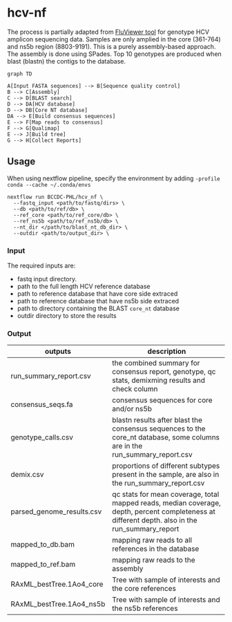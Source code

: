 # hcv-nf

The process is partially adapted from [FluViewer tool](https://github.com/KevinKuchinski/FluViewer) for genotype HCV amplicon sequencing data. Samples are only amplied in the core (361-764) and ns5b region (8803-9191). This is a purely assembly-based approach. The assembly is done using SPades. Top 10 genotypes are produced when blast (blastn) the contigs to the database. 


```mermaid
graph TD

A[Input FASTA sequences] --> B[Sequence quality control]
B --> C[Assembly]
C --> D[BLAST search]
D --> DA[HCV database]
D --> DB[Core NT database]
DA --> E[Build consensus sequences]
E --> F[Map reads to consensus]
F --> G[Qualimap]
E --> J[Build tree]
G --> H[Collect Reports]
```

## Usage

When using nextflow pipeline, specify the environment by adding ```-profile conda --cache ~/.conda/envs```

```
nextflow run BCCDC-PHL/hcv_nf \
  --fastq_input <path/to/fastq/dirs> \
  --db <path/to/ref/db> \
  --ref_core <path/to/ref_core/db> \
  --ref_ns5b <path/to/ref_ns5b/db> \
  --nt_dir </path/to/blast_nt_db_dir> \
  --outdir <path/to/output_dir> \ 
```
### Input

The required inputs are:
- fastq input directory. 
- path to the full length HCV reference database
- path to reference database that have core side extraced
- path to reference database that have ns5b side extraced
- path to directory containing the BLAST `core_nt` database
- outdir directory to store the results


### Output

| outputs                   | description                                                                                                                                     |
| ------------------------- | ----------------------------------------------------------------------------------------------------------------------------------------------- |
| run_summary_report.csv    | the combined summary for consensus report, genotype, qc stats, demixming results  and check column                                              |
| consensus_seqs.fa         | consensus sequences for core and/or ns5b                                                                                                        |
| genotype_calls.csv        | blastn results after blast the consensus sequences to the core_nt database, some columns are in the run_summary_report.csv                           |
| demix.csv                 | proportions of different subtypes present in the sample, are also in the run_summary_report.csv                                                 |
| parsed_genome_results.csv | qc stats for mean coverage, total mapped reads, median coverage, depth, percent completeness at different depth. also in the run_summary_report |
| mapped_to_db.bam          | mapping raw reads to all references in the database                                                                                             |
| mapped_to_ref.bam         | mapping raw reads to the assembly                                                                                                               | 
| RAxML_bestTree.1Ao4_core  | Tree with sample of interests and the core references                                                                                           |
| RAxML_bestTree.1Ao4_ns5b  | Tree with sample of interests and the ns5b references                                                                                           |
